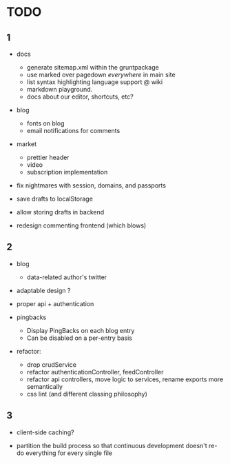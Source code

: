 # TODO 

## 1

- docs
  - generate sitemap.xml within the gruntpackage
  - use marked over pagedown _everywhere_ in main site
  - list syntax highlighting language support @ wiki
  - markdown playground.
  - docs about our editor, shortcuts, etc?

- blog
  - fonts on blog
  - email notifications for comments

- market
  - prettier header
  - video
  - subscription implementation


- fix nightmares with session, domains, and passports

- save drafts to localStorage
- allow storing drafts in backend
- redesign commenting frontend (which blows)



## 2

- blog
  - data-related author's twitter

- adaptable design ?
- proper api + authentication

- pingbacks
  - Display PingBacks on each blog entry
  - Can be disabled on a per-entry basis

- refactor:
    - drop crudService
    - refactor authenticationController, feedController
    - refactor api controllers, move logic to services, rename exports more semantically
    - css lint (and different classing philosophy)



## 3

- client-side caching?

- partition the build process so that continuous development
  doesn't re-do everything for every single file
  
